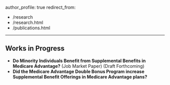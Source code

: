 author_profile: true
redirect_from: 
  - /research
  - /research.html
  - /publications.html
---
 
## Works in Progress
- **Do Minority Individuals Benefit from Supplemental Benefits in Medicare Advantage?** (Job Market Paper)
  (Draft Forthcoming)
- **Did the Medicare Advantage Double Bonus Program increase Supplemental Benefit Offerings in Medicare Advantage plans?**
